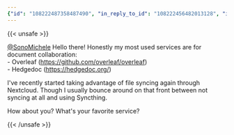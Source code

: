 ```yaml
---
{"id": "108222487358487490", "in_reply_to_id": "108222456482013128", "in_reply_to_account_id": "218157", "sensitive": false, "spoiler_text": "", "visibility": "unlisted", "language": "en", "replies_count": 1, "reblogs_count": 0, "favourites_count": 1, "edited_at": null, "reblog": null, "application": null, "account": {"id": "108219415927856966", "username": "brozek", "acct": "brozek", "display_name": "Brandon Rozek", "url": "https://fosstodon.org/@brozek", "avatar": "https://cdn.fosstodon.org/accounts/avatars/108/219/415/927/856/966/original/bae9f46f23936e79.jpg", "avatar_static": "https://cdn.fosstodon.org/accounts/avatars/108/219/415/927/856/966/original/bae9f46f23936e79.jpg", "header": "https://fosstodon.org/headers/original/missing.png", "header_static": "https://fosstodon.org/headers/original/missing.png", "noindex": true, "roles": []}, "media_attachments": [], "mentions": [{"id": "218157", "username": "SonoMichele", "url": "https://fosstodon.org/@SonoMichele", "acct": "SonoMichele"}], "tags": [], "emojis": [], "card": {"url": "https://github.com/overleaf/overleaf", "title": "GitHub - overleaf/overleaf: A web-based collaborative LaTeX editor", "description": "A web-based collaborative LaTeX editor. Contribute to overleaf/overleaf development by creating an account on GitHub.", "type": "link", "author_name": "", "author_url": "", "provider_name": "GitHub", "provider_url": "", "html": "", "width": 400, "height": 200, "image": "https://cdn.fosstodon.org/cache/preview_cards/images/004/925/409/original/5aa0fcfd662afeb9.png", "embed_url": "", "blurhash": "UJSijVs.bbxuXBV{t5j]M]obWFod?dR-oJRk"}, "poll": null, "syndication": "https://fosstodon.org/@brozek/108222487358487490", "date": "2022-04-30T18:41:46.428Z"}
---
```

{{< unsafe >}}
<p><span class="h-card"><a href="https://fosstodon.org/@SonoMichele" class="u-url mention">@<span>SonoMichele</span></a></span> Hello there! Honestly my most used services are for document collaboration:<br />- Overleaf (<a href="https://github.com/overleaf/overleaf" target="_blank" rel="nofollow noopener noreferrer"><span class="invisible">https://</span><span class="">github.com/overleaf/overleaf</span><span class="invisible"></span></a>)<br />- Hedgedoc (<a href="https://hedgedoc.org/" target="_blank" rel="nofollow noopener noreferrer"><span class="invisible">https://</span><span class="">hedgedoc.org/</span><span class="invisible"></span></a>)</p><p>I&#39;ve recently started taking advantage of file syncing again through Nextcloud. Though I usually bounce around on that front between not syncing at all and using Syncthing.</p><p>How about you? What&#39;s your favorite service?</p>
{{< /unsafe >}}
